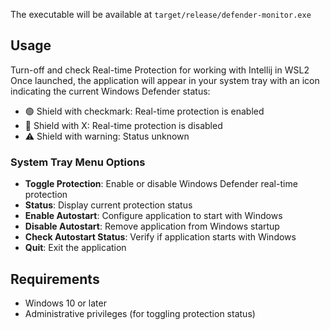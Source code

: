 The executable will be available at `target/release/defender-monitor.exe`

## Usage
Turn-off and check Real-time Protection for working with Intellij in WSL2
Once launched, the application will appear in your system tray with an icon indicating the current Windows Defender status:

- 🟢 Shield with checkmark: Real-time protection is enabled
- 🔴 Shield with X: Real-time protection is disabled
- ⚠️ Shield with warning: Status unknown

### System Tray Menu Options

- **Toggle Protection**: Enable or disable Windows Defender real-time protection
- **Status**: Display current protection status
- **Enable Autostart**: Configure application to start with Windows
- **Disable Autostart**: Remove application from Windows startup
- **Check Autostart Status**: Verify if application starts with Windows
- **Quit**: Exit the application

## Requirements

- Windows 10 or later
- Administrative privileges (for toggling protection status)